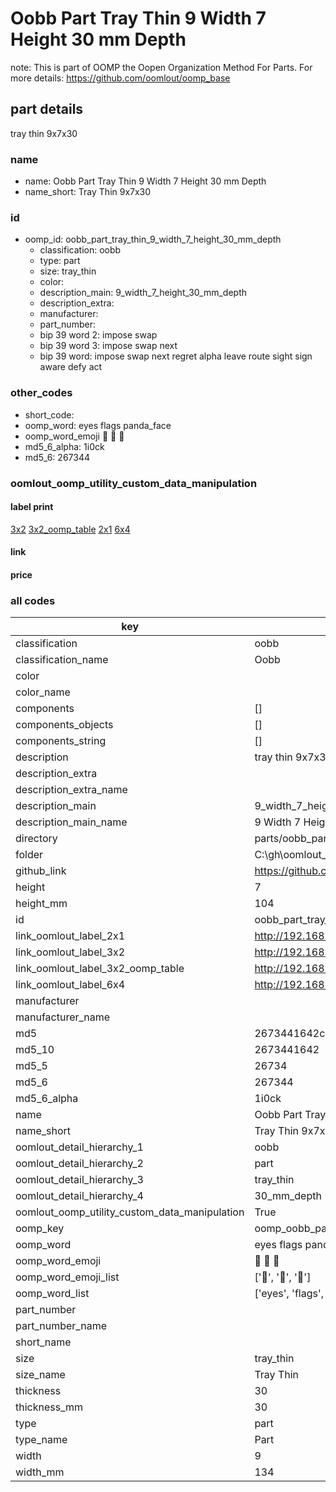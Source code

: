 # Oobb Part Tray Thin 9 Width 7 Height 30 mm Depth  

note: This is part of OOMP the Oopen Organization Method For Parts. For more details: https://github.com/oomlout/oomp_base

##  part details
  



tray thin 9x7x30



### name
* name: Oobb Part Tray Thin 9 Width 7 Height 30 mm Depth
* name_short: Tray Thin 9x7x30 
### id
* oomp_id: oobb_part_tray_thin_9_width_7_height_30_mm_depth
  * classification: oobb
  * type: part
  * size: tray_thin
  * color: 
  * description_main: 9_width_7_height_30_mm_depth
  * description_extra: 
  * manufacturer: 
  * part_number: 
  * bip 39 word 2: impose swap
  * bip 39 word 3: impose swap next
  * bip 39 word: impose swap next regret alpha leave route sight sign aware defy act

### other_codes
* short_code: 
* oomp_word: eyes flags panda_face
* oomp_word_emoji :eyes: :flags: :panda_face:
* md5_6_alpha: 1i0ck
* md5_6: 267344






### oomlout_oomp_utility_custom_data_manipulation
#### label print
[3x2](http://192.168.1.245:1112/?label=oomp%201i0ck)
[3x2_oomp_table](http://192.168.1.108:1112/?label=oomp%201i0ck)
[2x1](http://192.168.1.242:1112/?label=oomp%201i0ck)
[6x4](http://192.168.1.55:1112/?label=oomp%201i0ck)    

#### link

                              

#### price







### all codes 
| key | value |  
| --- | --- |  
| classification | oobb |  
| classification_name | Oobb |  
| color |  |  
| color_name |  |  
| components | [] |  
| components_objects | [] |  
| components_string | [] |  
| description | tray thin 9x7x30 |  
| description_extra |  |  
| description_extra_name |  |  
| description_main | 9_width_7_height_30_mm_depth |  
| description_main_name | 9 Width 7 Height 30 mm Depth |  
| directory | parts/oobb_part_tray_thin_9_width_7_height_30_mm_depth |  
| folder | C:\gh\oomlout_oobb_version_4_generated_parts\parts\oobb_part_tray_thin_9_width_7_height_30_mm_depth |  
| github_link | https://github.com/oomlout/oomlout_oomp_part_src/tree/main/parts/oobb_part_tray_thin_9_width_7_height_30_mm_depth |  
| height | 7 |  
| height_mm | 104 |  
| id | oobb_part_tray_thin_9_width_7_height_30_mm_depth |  
| link_oomlout_label_2x1 | http://192.168.1.242:1112/?label=oomp%201i0ck |  
| link_oomlout_label_3x2 | http://192.168.1.245:1112/?label=oomp%201i0ck |  
| link_oomlout_label_3x2_oomp_table | http://192.168.1.108:1112/?label=oomp%201i0ck |  
| link_oomlout_label_6x4 | http://192.168.1.55:1112/?label=oomp%201i0ck |  
| manufacturer |  |  
| manufacturer_name |  |  
| md5 | 2673441642c83791fb838b4b2ab6d38f |  
| md5_10 | 2673441642 |  
| md5_5 | 26734 |  
| md5_6 | 267344 |  
| md5_6_alpha | 1i0ck |  
| name | Oobb Part Tray Thin 9 Width 7 Height 30 mm Depth |  
| name_short | Tray Thin 9x7x30  |  
| oomlout_detail_hierarchy_1 | oobb |  
| oomlout_detail_hierarchy_2 | part |  
| oomlout_detail_hierarchy_3 | tray_thin |  
| oomlout_detail_hierarchy_4 | 30_mm_depth |  
| oomlout_oomp_utility_custom_data_manipulation | True |  
| oomp_key | oomp_oobb_part_tray_thin_9_width_7_height_30_mm_depth |  
| oomp_word | eyes flags panda_face |  
| oomp_word_emoji | :eyes: :flags: :panda_face: |  
| oomp_word_emoji_list | [':eyes:', ':flags:', ':panda_face:'] |  
| oomp_word_list | ['eyes', 'flags', 'panda_face'] |  
| part_number |  |  
| part_number_name |  |  
| short_name |  |  
| size | tray_thin |  
| size_name | Tray Thin |  
| thickness | 30 |  
| thickness_mm | 30 |  
| type | part |  
| type_name | Part |  
| width | 9 |  
| width_mm | 134 |  
